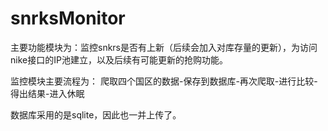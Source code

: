 # snrksMonitor
主要功能模块为：监控snkrs是否有上新（后续会加入对库存量的更新），为访问nike接口的IP池建立，以及后续有可能更新的抢购功能。

监控模块主要流程为：
爬取四个国区的数据-保存到数据库-再次爬取-进行比较-得出结果-进入休眠

数据库采用的是sqlite，因此也一并上传了。
